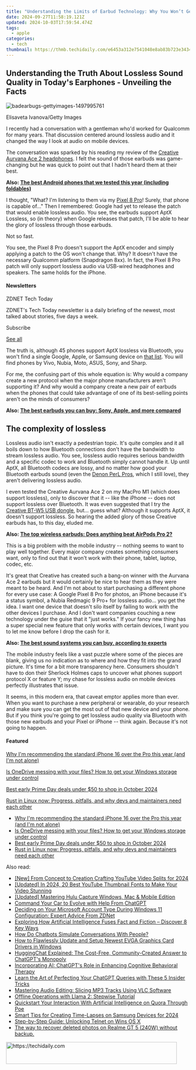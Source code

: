 ```yaml
---
title: "Understanding the Limits of Earbud Technology: Why You Won’t Get True Lossless Audio | ZDNet"
date: 2024-09-27T11:58:19.121Z
updated: 2024-10-03T17:59:54.474Z
tags:
  - apple
categories:
  - tech
thumbnail: https://thmb.techidaily.com/e6453a312e7541048e8ab83b723e3434e4f0870a3a576f7f373a87bb16fe603f.jpg
---
```


## Understanding the Truth About Lossless Sound Quality in Today's Earphones - Unveiling the Facts

![badearbugs-gettyimages-1497995761](https://www.zdnet.com/a/img/resize/afa57ec53fe77a3744db1d64c91c2c35405f9235/2024/01/04/b96991a6-10d9-467d-89d9-1a6bde606254/badearbugs-gettyimages-1497995761.jpg?auto=webp&width=1280)

Elisaveta Ivanova/Getty Images

I recently had a conversation with a gentleman who'd worked for Qualcomm for many years. That discussion centered around lossless audio and it changed the way I look at audio on mobile devices.

The conversation was sparked by his reading my review of the [Creative Aurvana Ace 2 headphones](https://www.zdnet.com/article/i-tested-the-first-wireless-earbuds-with-xmems-drivers-and-theyve-set-a-new-standard-for-me/). I felt the sound of those earbuds was game-changing but he was quick to point out that I hadn't heard them at their best.

**Also: [The best Android phones that we tested this year (including foldables)](https://www.zdnet.com/article/best-android-phone/)**

I thought, "What? I'm listening to them via my [Pixel 8 Pro](https://www.zdnet.com/article/google-pixel-8-pro-review/)! Surely, that phone is capable of…" Then I remembered: Google had yet to release the patch that would enable lossless audio. You see, the earbuds support AptX Lossless, so (in theory) when Google releases that patch, I'll be able to hear the glory of lossless through those earbuds.

Not so fast.

You see, the Pixel 8 Pro doesn't support the AptX encoder and simply applying a patch to the OS won't change that. Why? It doesn't have the necessary Qualcomm platform (Snapdragon 8xx). In fact, the Pixel 8 Pro patch will only support lossless audio via USB-wired headphones and speakers. The same holds for the iPhone.

#### Newsletters

ZDNET Tech Today

ZDNET's Tech Today newsletter is a daily briefing of the newest, most talked about stories, five days a week.

 Subscribe

[See all](https://www.zdnet.com/newsletters/)

The truth is, although 45 phones support AptX lossless via Bluetooth, you won't find a single Google, Apple, or Samsung device on [that list](https://www.aptx.com/product-listing?product%5Fcategory=11&aptx%5Ftype=981&created[min]=2019/09/31&created[max]=2023/12/31&sort%5Fby=created&sort%5Forder=DESC). You will find phones by Vivo, Nubia, Moto, ASUS, Sony, and Sharp.

For me, the confusing part of this whole equation is: Why would a company create a new protocol when the major phone manufacturers aren't supporting it? And why would a company create a new pair of earbuds when the phones that could take advantage of one of its best-selling points aren't on the minds of consumers?

**Also: [The best earbuds you can buy: Sony, Apple, and more compared](https://www.zdnet.com/article/best-earbuds/)**

## The complexity of lossless

Lossless audio isn't exactly a pedestrian topic. It's quite complex and it all boils down to how Bluetooth connections don't have the bandwidth to stream lossless audio. You see, lossless audio requires serious bandwidth and a specific codec to work and Bluetooth simply cannot handle it. Up until AptX, all Bluetooth codecs are lossy, and no matter how good your Bluetooth earbuds sound (even the [Denon PerL Pros](https://www.zdnet.com/article/i-was-skeptical-of-these-350-wireless-earbuds-until-they-knocked-my-socks-off/), which I still love), they aren't delivering lossless audio.

I even tested the Creative Aurvana Ace 2 on my MacPro M1 (which does support lossless), only to discover that it -- like the iPhone -- does not support lossless over Bluetooth. It was even suggested that I try the [Creative BT-W5 USB dongle](https://buy.geni.us/Proxy.ashx?TSID=368250&GR%5FURL=https%3A%2F%2Fwww.amazon.com%2FCreative-Bluetooth-Transmitter-High-Resolution-Device-Switching%2Fdp%2FB0C144XQWW%3Ftag%3Dzd-buy-button-20%26ascsubtag%3D%5F%5FCOM%5FCLICK%5FID%5F%5F%7Cafb738d7-c5c0-4cdb-b45e-dfed5b4b486c%7Cdtp&dtb=1), but... guess what? Although it supports AptX, it doesn't support lossless. So hearing the added glory of those Creative earbuds has, to this day, eluded me.

**Also: [The top wireless earbuds: Does anything beat AirPods Pro 2?](https://www.zdnet.com/article/best-wireless-earbuds/)**

This is a big problem with the mobile industry -- nothing seems to want to play well together. Every major company creates something consumers want, only to find out that it won't work with their phone, tablet, laptop, codec, etc.

It's great that Creative has created such a bang-on winner with the Aurvana Ace 2 earbuds but it would certainly be nice to hear them as they were meant to be heard. And I'm not about to start purchasing a different phone for every use case: A Google Pixel 8 Pro for photos, an iPhone because it's a status symbol, a Nubia Redmagic 9 Pro+ for lossless audio… you get the idea. I want one device that doesn't silo itself by failing to work with the other devices I purchase. And I don't want companies couching a new technology under the guise that it "just works." If your fancy new thing has a super special new feature that only works with certain devices, I want you to let me know before I drop the cash for it.

**Also: [The best sound systems you can buy, according to experts](https://www.zdnet.com/home-and-office/home-entertainment/best-sound-system/)**

The mobile industry feels like a vast puzzle where some of the pieces are blank, giving us no indication as to where and how they fit into the grand picture. It's time for a bit more transparency here. Consumers shouldn't have to don their Sherlock Holmes caps to uncover what phones support protocol X or feature Y; my chase for lossless audio on mobile devices perfectly illustrates that issue.

It seems, in this modern era, that caveat emptor applies more than ever. When you want to purchase a new peripheral or wearable, do your research and make sure you can get the most out of that new device and your phone. But if you think you're going to get lossless audio quality via Bluetooth with those new earbuds and your Pixel or iPhone -- think again. Because it's not going to happen.

#### Featured

[Why I'm recommending the standard iPhone 16 over the Pro this year (and I'm not alone)](https://www.zdnet.com/article/why-im-recommending-the-standard-iphone-16-over-the-pro-this-year-and-im-not-alone/ "Why I'm recommending the standard iPhone 16 over the Pro this year (and I'm not alone)")

[Is OneDrive messing with your files? How to get your Windows storage under control](https://www.zdnet.com/article/is-onedrive-messing-with-your-files-how-to-get-your-windows-storage-under-control/ "Is OneDrive messing with your files? How to get your Windows storage under control")

[Best early Prime Day deals under $50 to shop in October 2024](https://www.zdnet.com/article/best-early-prime-day-deals-under-50/ "Best early Prime Day deals under $50 to shop in October 2024")

[Rust in Linux now: Progress, pitfalls, and why devs and maintainers need each other](https://www.zdnet.com/article/rust-in-linux-now-progress-pitfalls-and-why-devs-and-maintainers-need-each-other/ "Rust in Linux now: Progress, pitfalls, and why devs and maintainers need each other")

* [Why I'm recommending the standard iPhone 16 over the Pro this year (and I'm not alone)](https://www.zdnet.com/article/why-im-recommending-the-standard-iphone-16-over-the-pro-this-year-and-im-not-alone/ "Why I'm recommending the standard iPhone 16 over the Pro this year (and I'm not alone)")
* [Is OneDrive messing with your files? How to get your Windows storage under control](https://www.zdnet.com/article/is-onedrive-messing-with-your-files-how-to-get-your-windows-storage-under-control/ "Is OneDrive messing with your files? How to get your Windows storage under control")
* [Best early Prime Day deals under $50 to shop in October 2024](https://www.zdnet.com/article/best-early-prime-day-deals-under-50/ "Best early Prime Day deals under $50 to shop in October 2024")
* [Rust in Linux now: Progress, pitfalls, and why devs and maintainers need each other](https://www.zdnet.com/article/rust-in-linux-now-progress-pitfalls-and-why-devs-and-maintainers-need-each-other/ "Rust in Linux now: Progress, pitfalls, and why devs and maintainers need each other")

<ins class="adsbygoogle"
     style="display:block"
     data-ad-format="autorelaxed"
     data-ad-client="ca-pub-7571918770474297"
     data-ad-slot="1223367746"></ins>

<ins class="adsbygoogle"
     style="display:block"
     data-ad-client="ca-pub-7571918770474297"
     data-ad-slot="8358498916"
     data-ad-format="auto"
     data-full-width-responsive="true"></ins>

<span class="atpl-alsoreadstyle">Also read:</span>
<div><ul>
<li><a href="https://youtube-sure.techidaily.com/rom-concept-to-creation-crafting-youtube-video-splits-for-2024/"><u>[New] From Concept to Creation Crafting YouTube Video Splits for 2024</u></a></li>
<li><a href="https://youtube-web.techidaily.com/ed-in-2024-20-best-youtube-thumbnail-fonts-to-make-your-video-stunning/"><u>[Updated] In 2024, 20 Best YouTube Thumbnail Fonts to Make Your Video Stunning</u></a></li>
<li><a href="https://screen-recording.techidaily.com/updated-mastering-hulu-capture-windows-mac-and-mobile-edition/"><u>[Updated] Mastering Hulu Capture Windows, Mac & Mobile Edition</u></a></li>
<li><a href="https://tech-hub.techidaily.com/command-your-car-to-evolve-with-help-from-chatgpt/"><u>Command Your Car to Evolve with Help From ChatGPT</u></a></li>
<li><a href="https://app-tips.techidaily.com/deciding-on-your-microsoft-account-type-during-windows-11-configuration-expert-advice-from-zdnet/"><u>Deciding on Your Microsoft Account Type During Windows 11 Configuration: Expert Advice From ZDNet</u></a></li>
<li><a href="https://tech-hub.techidaily.com/exploring-how-artificial-intelligence-fuses-fact-and-fiction-discover-8-key-ways/"><u>Exploring How Artificial Intelligence Fuses Fact and Fiction – Discover 8 Key Ways</u></a></li>
<li><a href="https://tech-hub.techidaily.com/how-do-chatbots-simulate-conversations-with-people/"><u>How Do Chatbots Simulate Conversations With People?</u></a></li>
<li><a href="https://driver-download.techidaily.com/how-to-flawlessly-update-and-setup-newest-evga-graphics-card-drivers-in-windows/"><u>How to Flawlessly Update and Setup Newest EVGA Graphics Card Drivers in Windows</u></a></li>
<li><a href="https://tech-hub.techidaily.com/huggingchat-explained-the-cost-free-community-created-answer-to-chatgpts-monopoly/"><u>HuggingChat Explained: The Cost-Free, Community-Created Answer to ChatGPT's Monopoly</u></a></li>
<li><a href="https://tech-hub.techidaily.com/incorporating-ai-chatgpts-role-in-enhancing-cognitive-behavioral-therapy/"><u>Incorporating AI: ChatGPT's Role in Enhancing Cognitive Behavioral Therapy</u></a></li>
<li><a href="https://tech-hub.techidaily.com/learn-the-art-of-perfecting-your-chatgpt-queries-with-these-5-insider-tricks/"><u>Learn the Art of Perfecting Your ChatGPT Queries with These 5 Insider Tricks</u></a></li>
<li><a href="https://tech-haven.techidaily.com/mastering-audio-editing-slicing-mp3-tracks-using-vlc-software/"><u>Mastering Audio Editing: Slicing MP3 Tracks Using VLC Software</u></a></li>
<li><a href="https://tech-hub.techidaily.com/offline-operations-with-llama-2-stepwise-tutorial/"><u>Offline Operations with Llama 2: Stepwise Tutorial</u></a></li>
<li><a href="https://tech-hub.techidaily.com/quickstart-your-interaction-with-artificial-intelligence-on-quora-through-poe/"><u>Quickstart Your Interaction With Artificial Intelligence on Quora Through Poe</u></a></li>
<li><a href="https://fox-http.techidaily.com/smart-tips-for-creating-time-lapses-on-samsung-devices-for-2024/"><u>Smart Tips for Creating Time-Lapses on Samsung Devices for 2024</u></a></li>
<li><a href="https://win11-tips.techidaily.com/step-by-step-guide-unlocking-telnet-on-wins-os-x/"><u>Step-by-Step Guide: Unlocking Telnet on Wins OS X</u></a></li>
<li><a href="https://techidaily.com/the-way-to-recover-deleted-photos-on-realme-gt-5-240w-without-backup-by-fonelab-android-recover-photos/"><u>The way to recover deleted photos on Realme GT 5 (240W) without backup.</u></a></li>
</ul></div>

<!-- affiliate ads begin -->
<a href="https://bluettius.sjv.io/c/5597632/2139118/17108" target="_top" id="2139118">
  <img src="//a.impactradius-go.com/display-ad/17108-2139118" border="0" alt="https://techidaily.com" width="468" height="60"/>
</a>
<img height="0" width="0" src="https://bluettius.sjv.io/i/5597632/2139118/17108" style="position:absolute;visibility:hidden;" border="0" />
<!-- affiliate ads end -->

